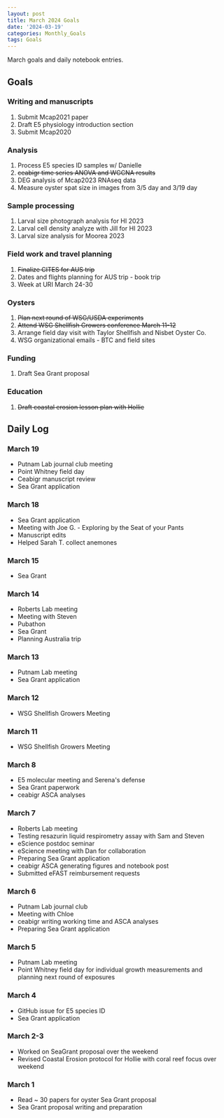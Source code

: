 ```yaml
---
layout: post
title: March 2024 Goals
date: '2024-03-19'
categories: Monthly_Goals
tags: Goals
---
```


March goals and daily notebook entries. 

## Goals  

### Writing and manuscripts 
              
1. Submit Mcap2021 paper
2. Draft E5 physiology introduction section 
3. Submit Mcap2020 

### Analysis

1. Process E5 species ID samples w/ Danielle
2. ~~ceabigr time series ANOVA and WGCNA results~~ 
3. DEG analysis of Mcap2023 RNAseq data 
4. Measure oyster spat size in images from 3/5 day and 3/19 day

### Sample processing

1. Larval size photograph analysis for HI 2023 
2. Larval cell density analyze with Jill for HI 2023
3. Larval size analysis for Moorea 2023

### Field work and travel planning

1. ~~Finalize CITES for AUS trip~~  
2. Dates and flights planning for AUS trip - book trip 
3. Week at URI March 24-30

### Oysters 

1. ~~Plan next round of WSG/USDA experiments~~
2. ~~Attend WSG Shellfish Growers conference March 11-12~~
3. Arrange field day visit with Taylor Shellfish and Nisbet Oyster Co.
4. WSG organizational emails - BTC and field sites

### Funding 

1. Draft Sea Grant proposal

### Education 

1. ~~Draft coastal erosion lesson plan with Hollie~~

## **Daily Log**   

### March 19 

- Putnam Lab journal club meeting 
- Point Whitney field day 
- Ceabigr manuscript review 
- Sea Grant application

### March 18 

- Sea Grant application
- Meeting with Joe G. - Exploring by the Seat of your Pants
- Manuscript edits 
- Helped Sarah T. collect anemones 

### March 15 

- Sea Grant

### March 14 

- Roberts Lab meeting 
- Meeting with Steven
- Pubathon
- Sea Grant
- Planning Australia trip

### March 13 

- Putnam Lab meeting 
- Sea Grant application

### March 12

- WSG Shellfish Growers Meeting

### March 11

- WSG Shellfish Growers Meeting

### March 8

- E5 molecular meeting and Serena's defense 
- Sea Grant paperwork 
- ceabigr ASCA analyses 

### March 7

- Roberts Lab meeting
- Testing resazurin liquid respirometry assay with Sam and Steven
- eScience postdoc seminar
- eScience meeting with Dan for collaboration
- Preparing Sea Grant application
- ceabigr ASCA generating figures and notebook post
- Submitted eFAST reimbursement requests 

### March 6

- Putnam Lab journal club
- Meeting with Chloe
- ceabigr writing working time and ASCA analyses 
- Preparing Sea Grant application

### March 5

- Putnam Lab meeting
- Point Whitney field day for individual growth measurements and planning next round of exposures 

### March 4

- GitHub issue for E5 species ID
- Sea Grant application 

### March 2-3

- Worked on SeaGrant proposal over the weekend
- Revised Coastal Erosion protocol for Hollie with coral reef focus over weekend 

### March 1

- Read ~ 30 papers for oyster Sea Grant proposal
- Sea Grant proposal writing and preparation 
